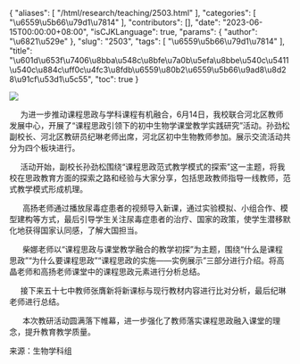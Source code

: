 {
    "aliases": [
        "/html/research/teaching/2503.html"
    ],
    "categories": [
        "\u6559\u5b66\u79d1\u7814"
    ],
    "contributors": [],
    "date": "2023-06-15T00:00:00+08:00",
    "isCJKLanguage": true,
    "params": {
        "author": "\u6821\u529e"
    },
    "slug": "2503",
    "tags": [
        "\u6559\u5b66\u79d1\u7814"
    ],
    "title": "\u601d\u653f\u7406\u8bba\u548c\u8bfe\u7a0b\u5efa\u8bbe\u540c\u5411\u540c\u884c\uff0c\u4fc3\u8fdb\u6559\u80b2\u6559\u5b66\u9ad8\u8d28\u91cf\u53d1\u5c55",
    "toc": true
}

![](https://cdn.tfls.online/mirror/full/33ae9ee95ab52f8fb4bae0dee93e2a8ed532e25b.jpg)




     为进一步推动课程思政与学科课程有机融合，6月14日，我校联合河北区教师发展中心，开展了“课程思政引领下的初中生物学课堂教学实践研究”活动。孙劲松副校长、河北区教研员纪琳老师出席，河北区初中生物教师参加。展示交流活动共分为四个板块进行。




     活动开始，副校长孙劲松围绕“课程思政范式教学模式的探索”这一主题，将我校在思政教育方面的探索之路和经验与大家分享，包括思政教师指导一线教师，范式教学模式形成机理。




      高扬老师通过播放尿毒症患者的视频导入新课，通过实验模拟、小组合作、模型建构等方式，最后引导学生关注尿毒症患者的治疗、国家的政策，使学生潜移默化地获得国家认同感，了解大国担当。




      柴娜老师以“课程思政与课堂教学融合的教学初探”为主题，围绕“什么是课程思政”“为什么要课程思政”“课程思政的实施——实例展示”三部分进行介绍。将高晶老师和高扬老师课堂中的课程思政元素进行分析总结。




 




     接下来五十七中教师张膺新将新课标与现行教材内容进行比对分析，最后纪琳老师进行总结。




       本次教研活动圆满落下帷幕，进一步强化了教师落实课程思政融入课堂的理念，提升教育教学质量。




  





来源：生物学科组  






  



